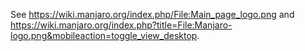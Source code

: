 See https://wiki.manjaro.org/index.php/File:Main_page_logo.png and https://wiki.manjaro.org/index.php?title=File:Manjaro-logo.png&mobileaction=toggle_view_desktop.